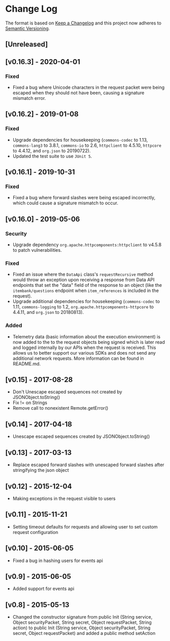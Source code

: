 # Change Log

The format is based on [Keep a Changelog](http://keepachangelog.com/en/1.0.0/)
and this project now adheres to [Semantic
Versioning](http://semver.org/spec/v2.0.0.html).

## [Unreleased]

## [v0.16.3] - 2020-04-01
### Fixed
* Fixed a bug where Unicode characters in the request packet were being escaped when they should not have been, causing a signature mismatch error.

## [v0.16.2] - 2019-01-08
### Fixed
* Upgrade dependencies for housekeeping (`commons-codec` to 1.13, `commons-lang3` to 3.8.1, `commons-io` to 2.6, `httpclient` to 4.5.10, `httpcore` to 4.4.12, and `org.json` to 20190722).
* Updated the test suite to use `JUnit 5`.

## [v0.16.1] - 2019-10-31
### Fixed
* Fixed a bug where forward slashes were being escaped incorrectly, which could cause a signature mismatch to occur.

## [v0.16.0] - 2019-05-06
### Security
* Upgrade dependency `org.apache.httpcomponents:httpclient` to v4.5.8 to patch vulnerabilities.

### Fixed
* Fixed an issue where the `DataApi` class's `requestRecursive` method would throw an exception upon receiving a response from Data API endpoints that set the "data" field of the response to an object (like the `itembank/questions` endpoint when `item_references` is included in the request).
* Upgrade additional dependencies for housekeeping (`commons-codec` to 1.11, `commons-logging` to 1.2, `org.apache.httpcomponents-httpcore` to 4.4.11, and `org.json` to 20180813).

### Added
* Telemetry data (basic information about the execution environment) is now added to the to the request objects being signed which is later read and logged internally by our APIs when the request is received. This allows us to better support our various SDKs and does not send any additional network requests. More information can be found in README.md.

## [v0.15] - 2017-08-28

* Don't Unescape escaped sequences not created by JSONObject.toString()
* Fix != on Strings
* Remove call to nonexistent Remote.getError()

## [v0.14] - 2017-04-18

* Unescape escaped sequences created by JSONObject.toString()

## [v0.13] - 2017-03-13

* Replace escaped forward slashes with unescaped forward slashes after stringifying the json object

## [v0.12] - 2015-12-04

* Making exceptions in the request visible to users

## [v0.11] - 2015-11-21

* Setting timeout defaults for requests and allowing user to set custom request configuration

## [v0.10] - 2015-06-05

* Fixed a bug in hashing users for events api

## [v0.9] - 2015-06-05

* Added support for events api

## [v0.8] - 2015-05-13

* Changed the constructor signature from public Init (String service, Object securityPacket, String secret, Object requestPacket, String action) to public Init (String service, Object securityPacket, String secret, Object requestPacket) and added a public method setAction
